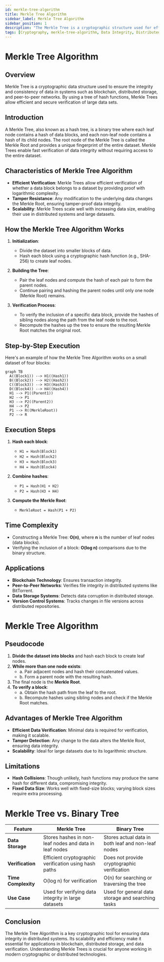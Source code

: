 ```yaml
---
id: merkle-tree-algorithm
title: Merkle Tree Algorithm
sidebar_label: Merkle Tree Algorithm
sidebar_position: 1
description: "The Merkle Tree is a cryptographic structure used for efficient and secure data verification in distributed systems."
tags: [Cryptography, merkle-tree-algorithm, Data Integrity, Distributed Systems, Blockchain]
---
```



# Merkle Tree Algorithm

## Overview
Merkle Tree is a cryptographic data structure used to ensure the integrity and consistency of data in systems such as blockchain, distributed storage, and peer-to-peer networks. By using a tree of hash functions, Merkle Trees allow efficient and secure verification of large data sets.

## Introduction
A Merkle Tree, also known as a hash tree, is a binary tree where each leaf node contains a hash of data blocks, and each non-leaf node contains a hash of its child nodes. The root node of the Merkle Tree is called the Merkle Root and provides a unique fingerprint of the entire dataset. Merkle Trees enable fast verification of data integrity without requiring access to the entire dataset.

## Characteristics of Merkle Tree Algorithm
- **Efficient Verification**: Merkle Trees allow efficient verification of whether a data block belongs to a dataset by providing proof with logarithmic complexity.
- **Tamper Resistance**: Any modification to the underlying data changes the Merkle Root, ensuring tamper-proof data integrity.
- **Scalability**: Merkle Trees scale well with increasing data size, enabling their use in distributed systems and large datasets.

## How the Merkle Tree Algorithm Works
1. **Initialization**:
   - Divide the dataset into smaller blocks of data.
   - Hash each block using a cryptographic hash function (e.g., SHA-256) to create leaf nodes.

2. **Building the Tree**:
   - Pair the leaf nodes and compute the hash of each pair to form the parent nodes.
   - Continue pairing and hashing the parent nodes until only one node (Merkle Root) remains.

3. **Verification Process**:
   - To verify the inclusion of a specific data block, provide the hashes of sibling nodes along the path from the leaf node to the root.
   - Recompute the hashes up the tree to ensure the resulting Merkle Root matches the original root.

## Step-by-Step Execution

Here's an example of how the Merkle Tree Algorithm works on a small dataset of four blocks:

```mermaid
graph TB
  A((Block1)) --> H1((Hash1))
  B((Block2)) --> H2((Hash2))
  C((Block3)) --> H3((Hash3))
  D((Block4)) --> H4((Hash4))
  H1 --> P1((Parent1))
  H2 --> P1
  H3 --> P2((Parent2))
  H4 --> P2
  P1 --> R((MerkleRoot))
  P2 --> R
```
## Execution Steps
1. **Hash each block**: 
   - `H1 = Hash(Block1)`
   - `H2 = Hash(Block2)`
   - `H3 = Hash(Block3)`
   - `H4 = Hash(Block4)`
   
2. **Combine hashes**: 
   - `P1 = Hash(H1 + H2)`
   - `P2 = Hash(H3 + H4)`
   
3. **Compute the Merkle Root**: 
   - `MerkleRoot = Hash(P1 + P2)`

## Time Complexity
- Constructing a Merkle Tree: **O(n)**, where **n** is the number of leaf nodes (data blocks).
- Verifying the inclusion of a block: **O(log n)** comparisons due to the binary structure.

## Applications
- **Blockchain Technology**: Ensures transaction integrity.
- **Peer-to-Peer Networks**: Verifies file integrity in distributed systems like BitTorrent.
- **Data Storage Systems**: Detects data corruption in distributed storage.
- **Version Control Systems**: Tracks changes in file versions across distributed repositories.
# Merkle Tree Algorithm

## Pseudocode

1. **Divide the dataset into blocks** and hash each block to create leaf nodes.
2. **While more than one node exists**:
   - a. Pair adjacent nodes and hash their concatenated values.
   - b. Form a parent node with the resulting hash.
3. The final node is the **Merkle Root**.
4. **To verify a block**:
   - a. Obtain the hash path from the leaf to the root.
   - b. Recompute hashes using sibling nodes and check if the Merkle Root matches.

## Advantages of Merkle Tree Algorithm
- **Efficient Data Verification**: Minimal data is required for verification, making it scalable.
- **Tamper Detection**: Any change to the data alters the Merkle Root, ensuring data integrity.
- **Scalability**: Ideal for large datasets due to its logarithmic structure.

## Limitations
- **Hash Collisions**: Though unlikely, hash functions may produce the same hash for different data, compromising integrity.
- **Fixed Data Size**: Works well with fixed-size blocks; varying block sizes require extra processing.

# Merkle Tree vs. Binary Tree

| Feature         | Merkle Tree                                                               | Binary Tree                                                |
|-----------------|---------------------------------------------------------------------------|------------------------------------------------------------|
| **Data Storage** | Stores hashes in non-leaf nodes and data in leaf nodes                   | Stores actual data in both leaf and non-leaf nodes          |
| **Verification** | Efficient cryptographic verification using hash paths                    | Does not provide cryptographic verification                 |
| **Time Complexity** | O(log n) for verification                                              | O(n) for searching or traversing the tree                   |
| **Use Case**     | Used for verifying data integrity in large datasets                      | Used for general data storage and searching tasks           |

## Conclusion

The Merkle Tree Algorithm is a key cryptographic tool for ensuring data integrity in distributed systems. Its scalability and efficiency make it essential for applications in blockchain, distributed storage, and data verification. Understanding Merkle Trees is crucial for anyone working in modern cryptographic or distributed technologies.


